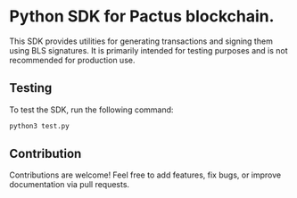 # Python SDK for Pactus blockchain.

This SDK provides utilities for generating transactions and signing them using BLS signatures.
It is primarily intended for testing purposes and is not recommended for production use.

## Testing

To test the SDK, run the following command:

```bash
python3 test.py
```

## Contribution

Contributions are welcome! Feel free to add features, fix bugs, or improve documentation via pull requests.
